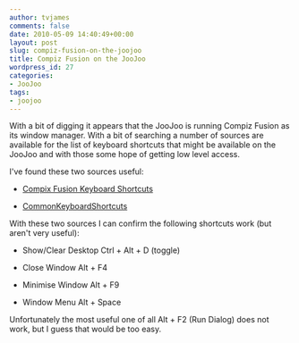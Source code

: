 ```yaml
---
author: tvjames
comments: false
date: 2010-05-09 14:40:49+00:00
layout: post
slug: compiz-fusion-on-the-joojoo
title: Compiz Fusion on the JooJoo
wordpress_id: 27
categories:
- JooJoo
tags:
- joojoo
---
```


With a bit of digging it appears that the JooJoo is running Compiz Fusion as its window manager. With a bit of searching a number of sources are available for the list of keyboard shortcuts that might be available on the JooJoo and with those some hope of getting low level access.





I've found these two sources useful:







  * [Compix Fusion Keyboard Shortcuts](http://ulyssesonline.com/2007/10/25/compiz-fusion-keyboard-shortcuts/)


  * [CommonKeyboardShortcuts](http://wiki.compiz.org/CommonKeyboardShortcuts)





With these two sources I can confirm the following shortcuts work (but aren't very useful):







  * Show/Clear Desktop    Ctrl + Alt + D (toggle)


  * Close Window          Alt + F4


  * Minimise Window       Alt + F9


  * Window Menu           Alt + Space





Unfortunately the most useful one of all Alt + F2 (Run Dialog) does not work, but I guess that would be too easy.
